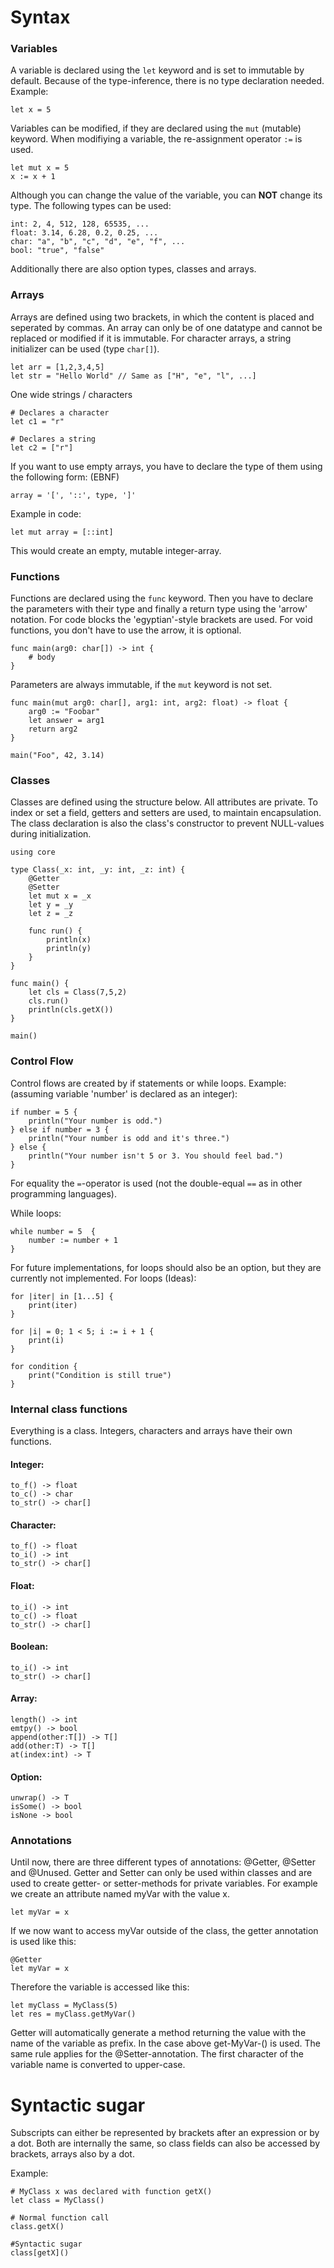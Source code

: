# Syntax

### Variables

A variable is declared using the `let` keyword and is set to immutable by default.
Because of the type-inference, there is no type declaration needed.
Example:

```
let x = 5
```

Variables can be modified, if they are declared using the `mut` (mutable) keyword.
When modifiying a variable, the re-assignment operator `:=` is used.

```
let mut x = 5
x := x + 1
```

Although you can change the value of the variable, you can **NOT** change its type.
The following types can be used:

```
int: 2, 4, 512, 128, 65535, ...
float: 3.14, 6.28, 0.2, 0.25, ...
char: "a", "b", "c", "d", "e", "f", ...
bool: "true", "false"
```

Additionally there are also option types, classes and arrays.

### Arrays

Arrays are defined using two brackets, in which the content is placed and seperated by commas.
An array can only be of one datatype and cannot be replaced or modified if it is immutable.
For character arrays, a string initializer can be used (type `char[]`).

```
let arr = [1,2,3,4,5]
let str = "Hello World" // Same as ["H", "e", "l", ...]
```

One wide strings / characters

```
# Declares a character
let c1 = "r"

# Declares a string
let c2 = ["r"]
```

If you want to use empty arrays, you have to declare the type of them
using the following form: (EBNF)

```
array = '[', '::', type, ']'
```

Example in code:

```
let mut array = [::int]
```

This would create an empty, mutable integer-array.

### Functions

Functions are declared using the `func` keyword.
Then you have to declare the parameters with their type and finally a return type using the 'arrow' notation.
For code blocks the 'egyptian'-style brackets are used.
For void functions, you don't have to use the arrow, it is optional.

```
func main(arg0: char[]) -> int {
	# body
}
```

Parameters are always immutable, if the `mut` keyword is not set.

```
func main(mut arg0: char[], arg1: int, arg2: float) -> float {
	arg0 := "Foobar"
	let answer = arg1
	return arg2
}

main("Foo", 42, 3.14)
```

### Classes

Classes are defined using the structure below.
All attributes are private.
To index or set a field, getters and setters are used, to maintain encapsulation.
The class declaration is also the class's constructor to prevent NULL-values during initialization.

```
using core

type Class(_x: int, _y: int, _z: int) {
	@Getter
	@Setter
	let mut x = _x
	let y = _y
	let z = _z

	func run() {
		println(x)
		println(y)
	}
}

func main() {
	let cls = Class(7,5,2)
	cls.run()
	println(cls.getX())
}

main()
```

### Control Flow

Control flows are created by if statements or while loops.
Example: (assuming variable 'number' is declared as an integer):

```
if number = 5 {
	println("Your number is odd.")
} else if number = 3 {
	println("Your number is odd and it's three.")
} else {
	println("Your number isn't 5 or 3. You should feel bad.")
}
```
For equality the `=`-operator is used (not the double-equal `==` as in other programming languages).

While loops:

```
while number = 5  {
	number := number + 1
}
```

For future implementations, for loops should also be an option, but they are currently not implemented.
For loops (Ideas):

```
for |iter| in [1...5] {
	print(iter)
}

for |i| = 0; 1 < 5; i := i + 1 {
	print(i)
}

for condition {
	print("Condition is still true")
}

```

### Internal class functions

Everything is a class. Integers, characters and arrays have their own functions.

#### Integer:

```
to_f() -> float
to_c() -> char
to_str() -> char[]
```

#### Character:

```
to_f() -> float
to_i() -> int
to_str() -> char[]
```

#### Float:

```
to_i() -> int
to_c() -> float
to_str() -> char[]
```

#### Boolean:

```
to_i() -> int
to_str() -> char[]
```

#### Array:

```
length() -> int
emtpy() -> bool
append(other:T[]) -> T[]
add(other:T) -> T[]
at(index:int) -> T
```

#### Option:

```
unwrap() -> T
isSome() -> bool
isNone -> bool
```

### Annotations

Until now, there are three different types of annotations: @Getter, @Setter and @Unused.
Getter and Setter can only be used within classes and are used to create getter- or setter-methods for private variables.
For example we create an attribute named myVar with the value x.

```
let myVar = x
```

If we now want to access myVar outside of the class, the getter annotation is used like this:

```
@Getter
let myVar = x
```

Therefore the variable is accessed like this:

```
let myClass = MyClass(5)
let res = myClass.getMyVar()
```

Getter will automatically generate a method returning the value with the name of the variable as prefix.
In the case above get-MyVar-() is used. The same rule applies for the @Setter-annotation.
The first character of the variable name is converted to upper-case.

# Syntactic sugar

Subscripts can either be represented by brackets after an expression or by a dot.
Both are internally the same, so class fields can also be accessed by brackets, arrays also by a dot.

Example:

```
# MyClass x was declared with function getX()
let class = MyClass()

# Normal function call
class.getX()

#Syntactic sugar
class[getX]()
```
